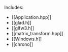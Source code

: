 Includes:
- [[Application.hpp]]
- [[glad.h]]
- [[glfw3.h]]
- [[matrix_transform.hpp]]
- [[Windows.h]]
- [[chrono]]